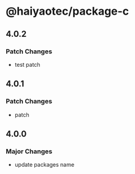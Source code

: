 # @haiyaotec/package-c

## 4.0.2

### Patch Changes

- test patch

## 4.0.1

### Patch Changes

- patch

## 4.0.0

### Major Changes

- update packages name
